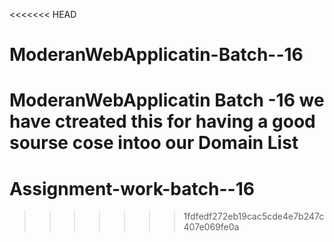 <<<<<<< HEAD
# ModeranWebApplicatin-Batch--16
ModeranWebApplicatin Batch -16
we have ctreated this for having a good sourse cose intoo our Domain List
=======
# Assignment-work-batch--16
>>>>>>> 1fdfedf272eb19cac5cde4e7b247c407e069fe0a
